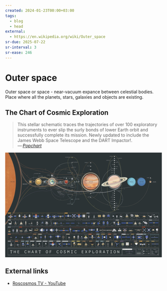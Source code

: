 ```yaml
---
created: 2024-01-23T00:00+03:00
tags:
  - blog
  - head
external:
  - https://en.wikipedia.org/wiki/Outer_space
sr-due: 2025-07-22
sr-interval: 3
sr-ease: 246
---
```


# Outer space

Outer space or space - near-vacuum expance between celestial bodies. Place where all the planets, stars, galaxies and objects are existing.

## The Chart of Cosmic Exploration

> This stellar schematic traces the trajectories of over 100 exploratory instruments to ever slip the surly bonds of lower Earth orbit and successfully complete its mission. Newly updated to include the James Webb Space Telescope and the DART Impactor!.\
> — <cite>[Popchart](https://popchart.co/products/the-chart-of-cosmic-exploration)</cite>

![The Chart of Cosmic Exploration](img/ref-Cosmic_Space.webp)

## External links

- [Roscosmos TV - YouTube](https://www.youtube.com/channel/UCOcpUgXosMCIlOsreUfNFiA)
